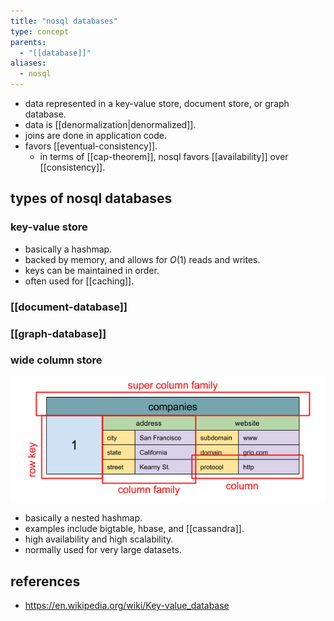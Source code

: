```yaml
---
title: "nosql databases"
type: concept
parents:
  - "[[database]]"
aliases:
  - nosql
---
```


- data represented in a key-value store, document store, or graph database.
- data is [[denormalization|denormalized]].
- joins are done in application code.
- favors [[eventual-consistency]].
	- in terms of [[cap-theorem]], nosql favors [[availability]] over [[consistency]].

## types of nosql databases

### key-value store

- basically a hashmap.
- backed by memory, and allows for $O(1)$ reads and writes.
- keys can be maintained in order.
- often used for [[caching]].

### [[document-database]]

### [[graph-database]]

### wide column store

![](https://github.com/donnemartin/system-design-primer/raw/master/images/n16iOGk.png)
- basically a nested hashmap.
- examples include bigtable, hbase, and [[cassandra]].
- high availability and high scalability.
- normally used for very large datasets.

## references

- https://en.wikipedia.org/wiki/Key-value_database
